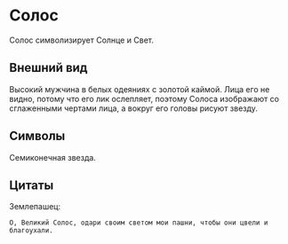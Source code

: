 # Солос

Солос символизирует Солнце и Свет.

## Внешний вид

Высокий мужчина в белых одеяниях с золотой каймой. Лица его не видно, потому что его лик ослепляет, поэтому Солоса изображают со сглаженными чертами лица, а вокруг его головы рисуют звезду.

## Символы

Семиконечная звезда.

## Цитаты

Землепашец:

```text
О, Великий Солос, одари своим светом мои пашни, чтобы они цвели и благоухали.
```
